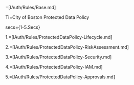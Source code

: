 =[IAuth/Rules/Base.md]

Ti=City of Boston Protected Data Policy

secs={1-5.Secs}

1.=[IAuth/Rules/ProtectedDataPolicy-Lifecycle.md]

2.=[IAuth/Rules/ProtectedDataPolicy-RiskAssessment.md]

3.=[IAuth/Rules/ProtectedDataPolicy-Security.md]

4.=[IAuth/Rules/ProtectedDataPolicy-IAM.md]

5.=[IAuth/Rules/ProtectedDataPolicy-Approvals.md]